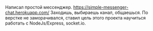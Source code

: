 Написал простой мессенджер.
https://simple-messenger-chat.herokuapp.com/
Заходишь, выбираешь канал, общаешься.
По верстке не заморачивался, ставил цель этого проекта научиться работать с NodeJs/Express, socket.io.
